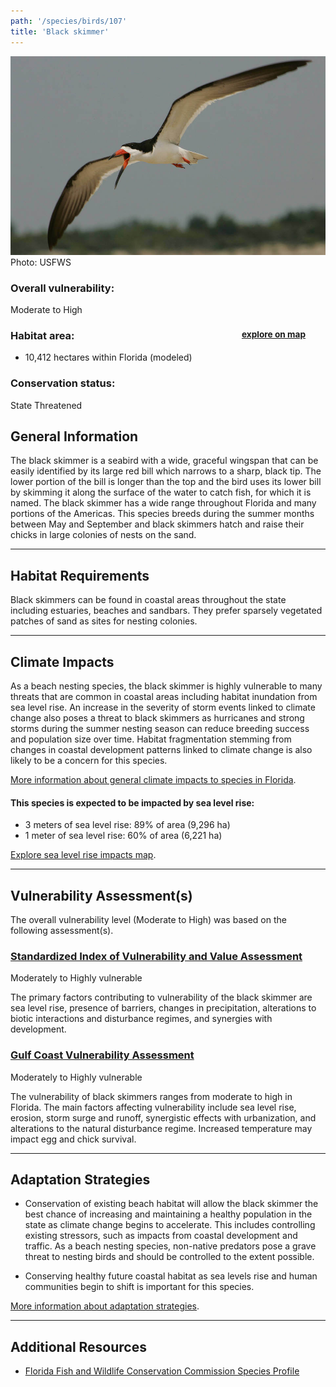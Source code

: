 ```yaml
---
path: '/species/birds/107'
title: 'Black skimmer'
---
```


<content-header icon="shorebirds" title="Black skimmer" subtitle="Rynchops niger">
</content-header>

<div id="TopSection">

<div class="header-photo"><img src="107.jpg" alt="Photo for 107"/>
<figcaption>Photo: USFWS</figcaption></div>

<div>

### Overall vulnerability:

<div class="vulnerability vulnerability-high">Moderate to High</div>

<h3>Habitat area: 
<a href="/species/birds/107/map" style="float:right;font-size:smaller;margin-right: 2rem;">
<fa-icon name="map"></fa-icon>
explore on map
</a>
</h3>

-   10,412 hectares within Florida (modeled)


### Conservation status:

State Threatened

</div>
</div>

## General Information

The black skimmer is a seabird with a wide, graceful wingspan that can be easily identified by its large red bill which narrows to a sharp, black tip.  The lower portion of the bill is longer than the top and the bird uses its lower bill by skimming it along the surface of the water to catch fish, for which it is named.  The black skimmer has a wide range throughout Florida and many portions of the Americas.  This species breeds during the summer months between May and September and black skimmers hatch and raise their chicks in large colonies of nests on the sand.

<hr />

## Habitat Requirements

Black skimmers can be found in coastal areas throughout the state including estuaries, beaches and sandbars.  They prefer sparsely vegetated patches of sand as sites for nesting colonies.

<hr />

## Climate Impacts

As a beach nesting species, the black skimmer is highly vulnerable to many threats that are common in coastal areas including habitat inundation from sea level rise.  An increase in the severity of storm events linked to climate change also poses a threat to black skimmers as hurricanes and strong storms during the summer nesting season can reduce breeding success and population size over time.  Habitat fragmentation stemming from changes in coastal development patterns linked to climate change is also likely to be a concern for this species.

[More information about general climate impacts to species in Florida](/impacts/species).


#### This species is expected to be impacted by sea level rise:

- 3 meters of sea level rise: 89% of area (9,296 ha)
- 1 meter of sea level rise: 60% of area (6,221 ha)

[Explore sea level rise impacts map](/species/birds/107/map).


<hr />

## Vulnerability Assessment(s)

The overall vulnerability level (Moderate to High) was based on the following assessment(s).
#### 
<div class="vulnerability-header">
<h3><a href="/impacts/vulnerability/sivva/species">Standardized Index of Vulnerability and Value Assessment</a></h3>
<div class="vulnerability vulnerability-high">Moderately to Highly vulnerable</div>
</div> 

The primary factors contributing to vulnerability of the black skimmer are sea level rise, presence of barriers, changes in precipitation, alterations to biotic interactions and disturbance regimes, and synergies with development.

#### 
<div class="vulnerability-header">
<h3><a href="/impacts/vulnerability/gcva">Gulf Coast Vulnerability Assessment</a></h3>
<div class="vulnerability vulnerability-high">Moderately to Highly vulnerable</div>
</div> 

The vulnerability of black skimmers ranges from moderate to high in Florida.  The main factors affecting vulnerability include sea level rise, erosion, storm surge and runoff, synergistic effects with urbanization, and alterations to the natural disturbance regime.  Increased temperature may impact egg and chick survival.


<hr />

## Adaptation Strategies

- Conservation of existing beach habitat will allow the black skimmer the best chance of increasing and maintaining a healthy population in the state as climate change begins to accelerate.  This includes controlling existing stressors, such as impacts from coastal development and traffic.  As a beach nesting species, non-native predators pose a grave threat to nesting birds and should be controlled to the extent possible.

- Conserving healthy future coastal habitat as sea levels rise and human communities begin to shift is important for this species.

[More information about adaptation strategies](/strategies).

<hr />


## Additional Resources

- [Florida Fish and Wildlife Conservation Commission Species Profile](https://myfwc.com/wildlifehabitats/profiles/birds/shorebirdsseabirds/black-skimmer/)
